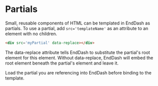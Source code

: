 Partials
========

Small, reusable components of HTML can be templated in EndDash as partials.
To use a partial, add `src='templateName'` as an attribute to an element with no children.

```html
<div src='myPartial' data-replace></div>
```

The data-replace attribute tells EndDash to substitute the partial's root element for this element.
Without data-replace, EndDash will embed the root element beneath the partial's element and leave it.

Load the partial you are referencing into EndDash before binding to the template.